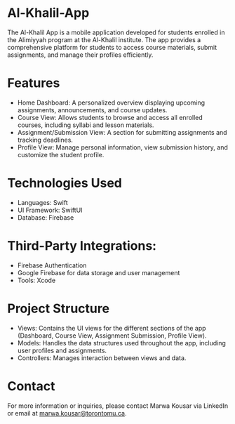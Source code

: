 # Al-Khalil-App
The Al-Khalil App is a mobile application developed for students enrolled in the Alimiyyah program at the Al-Khalil institute. The app provides a comprehensive platform for students to access course materials, submit assignments, and manage their profiles efficiently.

# Features
* Home Dashboard: A personalized overview displaying upcoming assignments, announcements, and course updates.
* Course View: Allows students to browse and access all enrolled courses, including syllabi and lesson materials.
* Assignment/Submission View: A section for submitting assignments and tracking deadlines.
* Profile View: Manage personal information, view submission history, and customize the student profile.

# Technologies Used
* Languages: Swift
* UI Framework: SwiftUI
* Database: Firebase

# Third-Party Integrations:
* Firebase Authentication
* Google Firebase for data storage and user management
* Tools: Xcode

# Project Structure
* Views: Contains the UI views for the different sections of the app (Dashboard, Course View, Assignment Submission, Profile View).
* Models: Handles the data structures used throughout the app, including user profiles and assignments.
* Controllers: Manages interaction between views and data.

# Contact
For more information or inquiries, please contact Marwa Kousar via LinkedIn or email at marwa.kousar@torontomu.ca.
